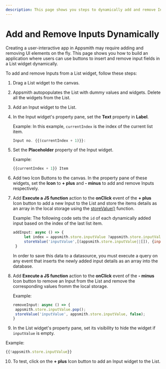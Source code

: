 ```yaml
---
description: This page shows you steps to dynamically add and remove Inputs from a List.
---
```


# Add and Remove Inputs Dynamically
Creating a user-interactive app in Appsmith may require adding and removing UI elements on the fly. This page shows you how to build an application where users can use buttons to insert and remove input fields in a List widget dynamically.

To add and remove Inputs from a List widget, follow these steps:
1. Drag a List widget to the canvas.
2. Appsmith autopopulates the List with dummy values and widgets. Delete all the widgets from the List.
3. Add an Input widget to the List. 
4. In the Input widget's property pane, set the **Text** property in **Label**.

   Example:
   In this example, `currentIndex` is the index of the current list item.

   ```jsx
   Input no. {{(currentIndex + 1)}}:
   ```
5. Set the **Placeholder** property of the Input widget.
   
   Example:
   ```jsx
   {{currentIndex + 1}} Item 
   ```
6. Add two Icon Buttons to the canvas. In the property pane of these widgets, set the **Icon** to **+ plus** and **- minus** to add and remove Inputs respectively.
7. Add **Execute a JS function** action to the **onClick** event of the **+ plus** Icon button to add a new Input to the List and store the items details as an array in the local storage using the [storeValue()](/reference/appsmith-framework/widget-actions/store-value) function.

   Example:
   The following code sets the `id` of each dynamically added input based on the index of the last list item.
   ```jsx
   addInput: async () => {
		let index = appsmith.store.inputValue ?appsmith.store.inputValue.length: 0;
		storeValue('inputValue',[(appsmith.store.inputValue||[]), {input:"", id: index}],false);
	}
   ```
   In order to save this data to a datasource, you must execute a query on any event that inserts the newly added input details as an array into the database.
8. Add **Execute a JS function** action to the **onClick** event of the **- minus** Icon button to remove an Input from the List and remove the corresponding values fromm the local storage.

   Example:
   ```jsx
   removeInput: async () => {
    appsmith.store.inputValue.pop();
    storeValue('inputValue', appsmith.store.inputValue, false);
   }
   ```
9.  In the List widget's property pane, set its visibility to hide the widget if `inputValue` is empty.
   
   Example:
   ```jsx
   {{!appsmith.store.inputValue}}
   ```
10. To test, click on the **+ plus** Icon button to add an Input widget to the List.

